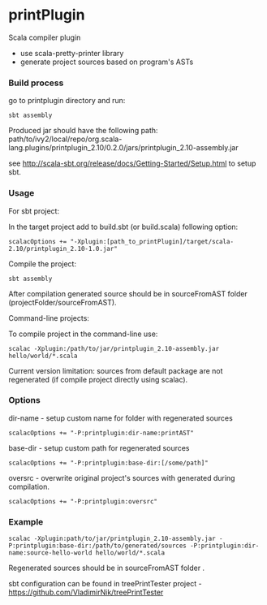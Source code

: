 printPlugin
============

Scala compiler plugin 

- use scala-pretty-printer library
- generate project sources based on program's ASTs

### Build process

go to printplugin directory and run:

```
sbt assembly
```

Produced jar should have the following path:
path/to/ivy2/local/repo/org.scala-lang.plugins/printplugin_2.10/0.2.0/jars/printplugin_2.10-assembly.jar

see <http://scala-sbt.org/release/docs/Getting-Started/Setup.html> to setup sbt.

### Usage

For sbt project:

In the target project add to build.sbt (or build.scala) following option:

```
scalacOptions += "-Xplugin:[path_to_printPlugin]/target/scala-2.10/printplugin_2.10-1.0.jar"
```

Compile the project: 

```
sbt assembly
```

After compilation generated source should be in sourceFromAST folder (projectFolder/sourceFromAST).

Command-line projects:

To compile project in the command-line use:

```
scalac -Xplugin:/path/to/jar/printplugin_2.10-assembly.jar hello/world/*.scala
```

Current version limitation: sources from default package are not regenerated (if compile project directly using scalac).

### Options

dir-name - setup custom name for folder with regenerated sources

```
scalacOptions += "-P:printplugin:dir-name:printAST"
```

base-dir - setup custom path for regenerated sources 

```
scalacOptions += "-P:printplugin:base-dir:[/some/path]"
```

oversrc - overwrite original project's sources with generated during compilation.

```
scalacOptions += "-P:printplugin:oversrc"
```

### Example

```
scalac -Xplugin:path/to/jar/printplugin_2.10-assembly.jar -P:printplugin:base-dir:/path/to/generated/sources -P:printplugin:dir-name:source-hello-world hello/world/*.scala
```

Regenerated sources should be in sourceFromAST folder .

sbt configuration can be found in treePrintTester project - <https://github.com/VladimirNik/treePrintTester>
